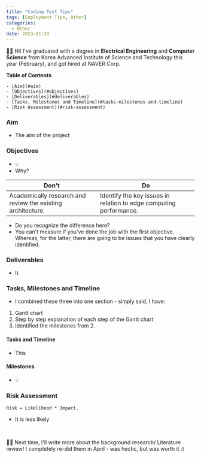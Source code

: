 ```yaml
---
title: "Coding Test Tips"
tags: [Employment Tips, Other]
categories:
  - Other
date: 2023-01-29
---
```



👋🏼 Hi! I've graduated with a degree in **Electrical Engineering** and **Computer Science** from Korea Advanced Institute of Science and Technology this year (February), and got hired at NAVER Corp. 

**Table of Contents**

<!-- TOC START min:1 max:3 link:true asterisk:false update:true -->
    - [Aim](#aim)
    - [Objectives](#objectives)
    - [Deliverables](#deliverables)
    - [Tasks, Milestones and Timeline](#tasks-milestones-and-timeline)
    - [Risk Assessment](#risk-assessment)
<!-- TOC END -->



### Aim
- The aim of the project 

### Objectives
- 💡 
- Why? 

| Don't | Do |
|--|--|
| Academically research and review the existing architecture. | Identify the key issues in relation to edge computing performance.|

- Do you recognize the difference here?
- You can't measure if you've done the job with the first objective. Whereas, for the latter, there are going to be issues that you have clearly identified.


### Deliverables
- It 


### Tasks, Milestones and Timeline
- I combined these three into one section - simply said, I have:
1. Gantt chart
2. Step by step explanation of each step of the Gantt chart
3. Identified the milestones from 2.


#### Tasks and Timeline
- This


#### Milestones
- 💡 


### Risk Assessment
```
Risk = Likelihood * Impact.
```
- It is less likely 



<br  />

✍🏼 Next time, I'll write more about the background research/ Literature review! I completely re-did them in April - was hectic, but was worth it :)
